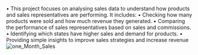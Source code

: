 • This project focuses on analysing sales data to understand how products and sales representatives are performing. It includes: • Checking how many products were sold and how much revenue they generated. 
• Comparing the performance of sales representatives based on sales and commissions. 
• Identifying which states have higher sales and demand for products. 
• Providing simple insights to improve sales strategies and increase revenue
![one_Month_Sales](https://github.com/user-attachments/assets/a7ccbe51-56db-46bd-985b-6f13ed419fc2)
